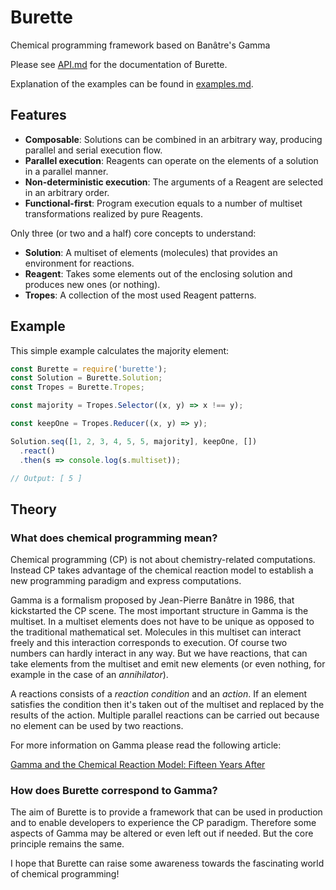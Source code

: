 # Burette

Chemical programming framework based on Banâtre's Gamma

Please see [API.md](https://github.com/battila7/burette/blob/develop/API.md) for the documentation of Burette.

Explanation of the examples can be found in [examples.md](https://github.com/battila7/burette/blob/develop/examples.md).

## Features

  * **Composable**: Solutions can be combined in an arbitrary way, producing parallel and serial execution flow. 
  * **Parallel execution**: Reagents can operate on the elements of a solution in a parallel manner.
  * **Non-deterministic execution**: The arguments of a Reagent are selected in an arbitrary order.
  * **Functional-first**: Program execution equals to a number of multiset transformations realized by pure Reagents.

Only three (or two and a half) core concepts to understand:

  * **Solution**: A multiset of elements (molecules) that provides an environment for reactions.
  * **Reagent**: Takes some elements out of the enclosing solution and produces new ones (or nothing).
  * **Tropes**: A collection of the most used Reagent patterns.

## Example

This simple example calculates the majority element:

~~~~JavaScript
const Burette = require('burette');
const Solution = Burette.Solution;
const Tropes = Burette.Tropes;

const majority = Tropes.Selector((x, y) => x !== y);

const keepOne = Tropes.Reducer((x, y) => y);

Solution.seq([1, 2, 3, 4, 5, 5, majority], keepOne, [])
  .react()
  .then(s => console.log(s.multiset));

// Output: [ 5 ]
~~~~

## Theory

### What does chemical programming mean?

Chemical programming (CP) is not about chemistry-related computations. Instead CP takes advantage of the chemical reaction model to establish a new programming paradigm and express computations. 

Gamma is a formalism proposed by Jean-Pierre Banâtre in 1986, that kickstarted the CP scene. The most important structure in Gamma is the multiset. In a multiset elements does not have to be unique as opposed to the traditional mathematical set. Molecules in this multiset can interact freely and this interaction corresponds to execution. Of course two numbers can hardly interact in any way. But we have reactions, that can take elements from the multiset and emit new elements (or even nothing, for example in the case of an *annihilator*).

A reactions consists of a *reaction condition* and an *action*. If an element satisfies the condition then it's taken out of the multiset and replaced by the results of the action. Multiple parallel reactions can be carried out because no element can be used by two reactions.

For more information on Gamma please read the following article:

[Gamma and the Chemical Reaction Model: Fifteen Years After](http://pop-art.inrialpes.fr/~fradet/PDFs/Gamma15.pdf)

### How does Burette correspond to Gamma?

The aim of Burette is to provide a framework that can be used in production and to enable developers to experience the CP paradigm. Therefore some aspects of Gamma may be altered or even left out if needed. But the core principle remains the same.

I hope that Burette can raise some awareness towards the fascinating world of chemical programming!
